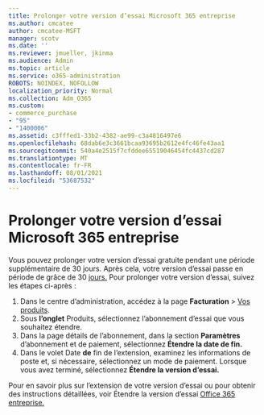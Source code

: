 ```yaml
---
title: Prolonger votre version d’essai Microsoft 365 entreprise
ms.author: cmcatee
author: cmcatee-MSFT
manager: scotv
ms.date: ''
ms.reviewer: jmueller, jkinma
ms.audience: Admin
ms.topic: article
ms.service: o365-administration
ROBOTS: NOINDEX, NOFOLLOW
localization_priority: Normal
ms.collection: Adm_O365
ms.custom:
- commerce_purchase
- "95"
- "1400006"
ms.assetid: c3fffed1-33b2-4382-ae99-c3a4816497e6
ms.openlocfilehash: 68dab6e3c3661bcaa93695b2612e4fc46fe43aa1
ms.sourcegitcommit: 540a4e2515f7cfddee65519046454fc4437cd287
ms.translationtype: MT
ms.contentlocale: fr-FR
ms.lasthandoff: 08/01/2021
ms.locfileid: "53687532"
---
```

# <a name="extend-your-trial-for-microsoft-365-for-business"></a>Prolonger votre version d’essai Microsoft 365 entreprise

Vous pouvez prolonger votre version d’essai gratuite pendant une période supplémentaire de 30 jours. Après cela, votre version d’essai passe en période de grâce de 30 [jours.](/alchemyinsights/grace-period-for-microsoft-365-free-trial) Pour prolonger votre version d’essai, suivez les étapes ci-après :
  
1. Dans le centre d’administration, accédez à la page **Facturation** \> [Vos produits](https://go.microsoft.com/fwlink/p/?linkid=842054).
2. Sous **l’onglet** Produits, sélectionnez l’abonnement d’essai que vous souhaitez étendre.
3. Dans la page détails de l’abonnement, dans la section **Paramètres** d’abonnement et de paiement, sélectionnez **Étendre la date de fin.**
4. Dans le volet Date **de** fin de l’extension, examinez les informations de poste et, si nécessaire, sélectionnez un mode de paiement. Lorsque vous avez terminé, sélectionnez **Étendre la version d’essai.**

Pour en savoir plus sur l’extension de votre version d’essai ou pour obtenir des instructions détaillées, voir Étendre la version d’essai [Office 365 entreprise.](/microsoft-365/commerce/extend-your-trial)